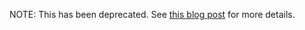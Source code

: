 NOTE: This has been deprecated. See [this blog post](https://opensea.io/blog/articles/creator-fees-update) for more details.
